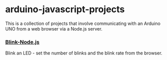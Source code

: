 # arduino-javascript-projects
This is a collection of projects that involve communicating with an Arduino UNO from a web browser via a Node.js server.

### [Blink-Node.js](../master/blink-nodejs)
Blink an LED - set the number of blinks and the blink rate from the browser.


